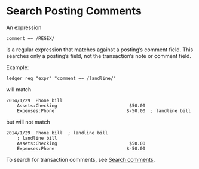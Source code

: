 # Search Posting Comments

An expression
```
comment =~ /REGEX/
```

is a regular expression that matches against a posting’s comment field. This searches only a posting’s field, not the transaction’s note or comment field.

Example:

```
ledger reg "expr" "comment =~ /landline/"
```
will match

```
2014/1/29  Phone bill
    Assets:Checking                           $50.00
    Expenses:Phone                           $-50.00  ; landline bill
```

but will not match

```
2014/1/29  Phone bill  ; landline bill
    ; landline bill
    Assets:Checking                           $50.00
    Expenses:Phone                           $-50.00
```

To search for transaction comments, see [Search comments](search-comments.md).
